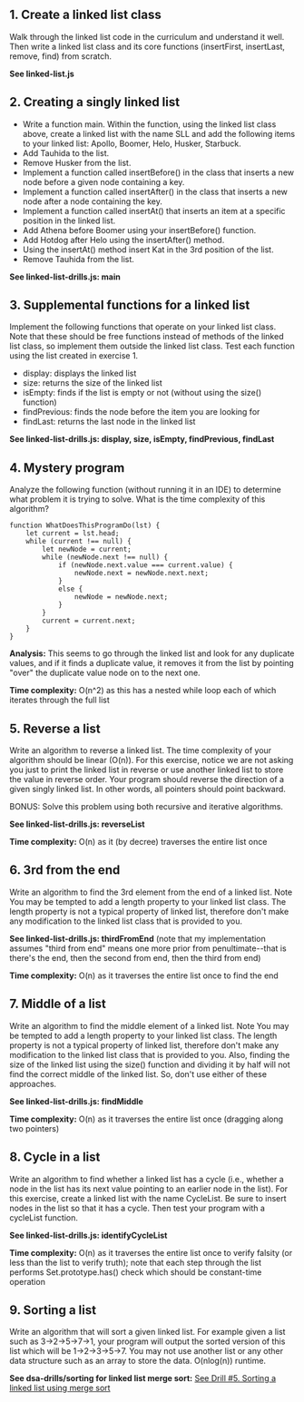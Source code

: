 ## 1. Create a linked list class
Walk through the linked list code in the curriculum and understand it well. Then write a linked list class and its core functions (insertFirst, insertLast, remove, find) from scratch.

**See linked-list.js**

## 2. Creating a singly linked list
* Write a function main. Within the function, using the linked list class above, create a linked list with the name SLL and add the following items to your linked list: Apollo, Boomer, Helo, Husker, Starbuck.
* Add Tauhida to the list.
* Remove Husker from the list.
* Implement a function called insertBefore() in the class that inserts a new node before a given node containing a key.
* Implement a function called insertAfter() in the class that inserts a new node after a node containing the key.
* Implement a function called insertAt() that inserts an item at a specific position in the linked list.
* Add Athena before Boomer using your insertBefore() function.
* Add Hotdog after Helo using the insertAfter() method.
* Using the insertAt() method insert Kat in the 3rd position of the list.
* Remove Tauhida from the list.

**See linked-list-drills.js: main**

## 3. Supplemental functions for a linked list
Implement the following functions that operate on your linked list class. Note that these should be free functions instead of methods of the linked list class, so implement them outside the linked list class. Test each function using the list created in exercise 1.

* display: displays the linked list
* size: returns the size of the linked list
* isEmpty: finds if the list is empty or not (without using the size() function)
* findPrevious: finds the node before the item you are looking for
* findLast: returns the last node in the linked list

**See linked-list-drills.js: display, size, isEmpty, findPrevious, findLast**

## 4. Mystery program
Analyze the following function (without running it in an IDE) to determine what problem it is trying to solve. What is the time complexity of this algorithm?

```
function WhatDoesThisProgramDo(lst) {
    let current = lst.head;
    while (current !== null) {
        let newNode = current;
        while (newNode.next !== null) {
            if (newNode.next.value === current.value) {
                newNode.next = newNode.next.next;
            }
            else {
                newNode = newNode.next;
            }
        }
        current = current.next;
    }
}
```

**Analysis:** This seems to go through the linked list and look for any duplicate values, and if it finds a duplicate value, it removes it from the list by pointing "over" the duplicate value node on to the next one.

**Time complexity:** O(n^2) as this has a nested while loop each of which iterates through the full list

## 5. Reverse a list
Write an algorithm to reverse a linked list. The time complexity of your algorithm should be linear (O(n)). For this exercise, notice we are not asking you just to print the linked list in reverse or use another linked list to store the value in reverse order. Your program should reverse the direction of a given singly linked list. In other words, all pointers should point backward. 

BONUS: Solve this problem using both recursive and iterative algorithms.

**See linked-list-drills.js: reverseList**

**Time complexity:** O(n) as it (by decree) traverses the entire list once

## 6. 3rd from the end
Write an algorithm to find the 3rd element from the end of a linked list. Note You may be tempted to add a length property to your linked list class. The length property is not a typical property of linked list, therefore don't make any modification to the linked list class that is provided to you.

**See linked-list-drills.js: thirdFromEnd** (note that my implementation assumes "third from end" means one more prior from penultimate--that is there's the end, then the second from end, then the third from end)

**Time complexity:** O(n) as it traverses the entire list once to find the end

## 7. Middle of a list
Write an algorithm to find the middle element of a linked list. Note You may be tempted to add a length property to your linked list class. The length property is not a typical property of linked list, therefore don't make any modification to the linked list class that is provided to you. Also, finding the size of the linked list using the size() function and dividing it by half will not find the correct middle of the linked list. So, don't use either of these approaches.

**See linked-list-drills.js: findMiddle**

**Time complexity:** O(n) as it traverses the entire list once (dragging along two pointers)

## 8. Cycle in a list
Write an algorithm to find whether a linked list has a cycle (i.e., whether a node in the list has its next value pointing to an earlier node in the list). For this exercise, create a linked list with the name CycleList. Be sure to insert nodes in the list so that it has a cycle. Then test your program with a cycleList function.

**See linked-list-drills.js: identifyCycleList**

**Time complexity:** O(n) as it traverses the entire list once to verify falsity (or less than the list to verify truth); note that each step through the list performs Set.prototype.has() check which should be constant-time operation

## 9. Sorting a list
Write an algorithm that will sort a given linked list. For example given a list such as 3->2->5->7->1, your program will output the sorted version of this list which will be 1->2->3->5->7. You may not use another list or any other data structure such as an array to store the data. O(nlog(n)) runtime.

**See dsa-drills/sorting for linked list merge sort:** [See Drill #5. Sorting a linked list using merge sort](https://github.com/carmarsden/dsa-drills/tree/master/sorting)